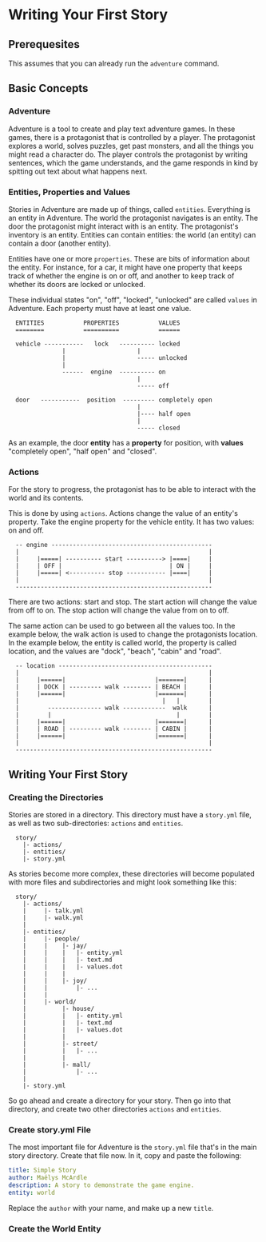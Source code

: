 # Writing Your First Story

## Prerequesites

This assumes that you can already run the `adventure` command.

## Basic Concepts

### Adventure

Adventure is a tool to create and play text adventure games. In these 
games, there is a protagonist that is controlled by a player. The protagonist 
explores a world, solves puzzles, get past monsters, and all the things you
might read a character do. The player controls the protagonist by writing 
sentences, which the game understands, and the game responds in kind by 
spitting out text about what happens next.

### Entities, Properties and Values

Stories in Adventure are made up of things, called `entities`. Everything is 
an entity in Adventure. The world the protagonist navigates is an entity. 
The door the protagonist might interact with is an entity. The protagonist's 
inventory is an entity. Entities can contain entities: the world (an entity) 
can contain a door (another entity).

Entities have one or more `properties`. These are bits of information about
the entity. For instance, for a car, it might have one property that keeps 
track of whether the engine is on or off, and another to keep track of whether
its doors are locked or unlocked. 

These individual states "on", "off", "locked", "unlocked" are called `values`
in Adventure. Each property must have at least one value.

```
  ENTITIES           PROPERTIES           VALUES
  ========           ==========           ======

  vehicle -----------   lock   ---------- locked
               |                    |
               |                    ----- unlocked
               |
               ------  engine  ---------- on
                                    |
                                    ----- off

  door   -----------  position  --------- completely open
                                    |
                                    |---- half open
                                    |
                                    ----- closed
```

As an example, the door **entity** has a **property** for position, with 
**values** "completely open", "half open" and "closed".

### Actions

For the story to progress, the protagonist has to be able to interact with 
the world and its contents.

This is done by using `actions`. Actions change the value of an entity's 
property. Take the engine property for the vehicle entity. It has two values: 
on and off.

```
  -- engine ---------------------------------------------
  |                                                     |
  |     |=====| ---------- start ----------> |====|     |
  |     | OFF |                              | ON |     |
  |     |=====| <---------- stop ----------- |====|     |
  |                                                     |
  -------------------------------------------------------
```

There are two actions: start and stop. The start action will change the value
from off to on. The stop action will change the value from on to off.

The same action can be used to go between all the values too. In the example
below, the walk action is used to change the protagonists location. In the
example below, the entity is called world, the property is called location,
and the values are "dock", "beach", "cabin" and "road".

```
  -- location -------------------------------------------
  |                                                     |
  |     |======|                         |=======|      |
  |     | DOCK | --------- walk -------- | BEACH |      |
  |     |======|                         |=======|      |
  |                                        |   |        |
  |        --------------- walk ------------  walk      |
  |        |                                   |        |
  |     |======|                         |=======|      |
  |     | ROAD | --------- walk -------- | CABIN |      |
  |     |======|                         |=======|      |
  |                                                     |
  -------------------------------------------------------
```

## Writing Your First Story

### Creating the Directories

Stories are stored in a directory. This directory must have a `story.yml` file,
as well as two sub-directories: `actions` and `entities`.

```
  story/
    |- actions/
    |- entities/
    |- story.yml
```

As stories become more complex, these directories will become populated with
more files and subdirectories and might look something like this:

```
  story/
    |- actions/
    |     |- talk.yml
    |     |- walk.yml
    |
    |- entities/
    |     |- people/
    |     |    |- jay/
    |     |    |   |- entity.yml
    |     |    |   |- text.md
    |     |    |   |- values.dot
    |     |    |  
    |     |    |- joy/
    |     |        |- ...
    |     |
    |     |- world/
    |          |- house/
    |          |   |- entity.yml
    |          |   |- text.md
    |          |   |- values.dot
    |          | 
    |          |- street/
    |          |   |- ...
    |          | 
    |          |- mall/
    |              |- ...
    |
    |- story.yml
```

So go ahead and create a directory for your story. Then go into that
directory, and create two other directories `actions` and `entities`.

### Create story.yml File

The most important file for Adventure is the `story.yml` file that's in the
main story directory. Create that file now. In it, copy and paste the following:

```yml
title: Simple Story
author: Maëlys McArdle
description: A story to demonstrate the game engine.
entity: world
```

Replace the `author` with your name, and make up a new `title`.

### Create the World Entity



